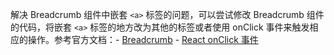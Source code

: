 解决 Breadcrumb 组件中嵌套 `<a>` 标签的问题，可以尝试修改 Breadcrumb 组件的代码，将嵌套 `<a>` 标签的地方改为其他的标签或者使用 onClick 事件来触发相应的操作。参考官方文档：- [Breadcrumb](https://ant.design/components/breadcrumb-cn/) - [React onClick 事件](https://reactjs.org/docs/handling-events.html)

